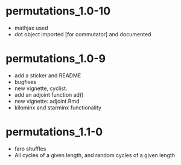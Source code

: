 # permutations_1.0-10

- mathjax used
- dot object imported [for commutator] and documented

# permutations_1.0-9

- add a sticker and README
- bugfixes
- new vignette, cyclist.
- add an adjoint function ad()
- new vignette: adjoint.Rmd
- kilominx and starminx functionality

# permutations_1.1-0

- faro shuffles
- All cycles of a given length, and random cycles of a given length